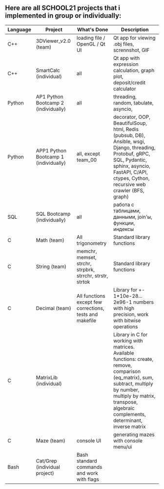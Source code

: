 ## Here are all SCHOOL21 projects that i implemented in group or individually:

|Language|  Project | What's Done | Description |
|----|---------|-------------|-------------|
| C++ | 3DViewer_v2.0 (team) | loading file / OpenGL / Qt UI | Qt app for viewing .obj files, scrennshot, GIF | 
|C++ | SmartCalc (individual) | all | Qt app with expression calculation, graph plot, deposit/credit calculator |
| Python | AP1 Python Bootcamp 2 (individually) | all | threading, random, tabulate, asyncio, |
| Python | APP1 Python Bootcamp 1 (individually) |all, except team_00 | decorator, OOP, BeautifulSoup, html, Redis (pubsub, DB), Ansible, wsgi, Django, threading, Protobuf, gRPC, SQL, Pydantic, sphinx, asyncio, FastAPI, C/API, ctypes, Cython, recursive web crawler (BFS, graph) |
| SQL | SQL Bootcamp (individually) | all | работа с таблицами, данными, join'ы, функции, индексы |
|C | Math (team) | All trigonometry | Standard library functions |
|C | String (team) | memchr, memset, strchr, strpbrk, strrchr, strstr, strtok | Standard library functions |
|C | Decimal (team) | All functions except few corrections, tests and makefile | Library for +- 1*10e-28... 2e96-1 numbers with high precision, work with bitwise operations |
|C |MatrixLib (individual) |  |  Library in C for working with matrices. Available functions: create, remove, comparison (eq_matrix), sum, subtract, multiply by number, multiply by matrix, transpose, algebraic complements, determinant, inverse matrix |
| C |Maze (team) | console UI | generating mazes with console menu/ui |
|Bash | Cat/Grep (individual project) | Bash standard commands and work with flags | |
